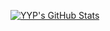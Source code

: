 [![YYP's GitHub Stats](https://github-readme-stats.vercel.app/api?username=yyp-V&show_icons=true&custom_title=YYP%27s%20Stats&title_color=FFFFFF&icon_color=4540e3&text_color=C0C0C0&bg_color=DEG,000000,101036)](https://github.com/anuraghazra/github-readme-stats)
